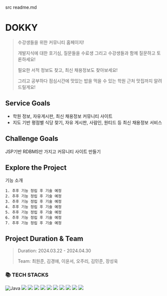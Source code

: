 src readme.md

# DOKKY
>수강생들을 위한 커뮤니티 홈페이지!
>
>
>개발지식에 대한 호기심, 질문들을 수료생 그리고 수강생들과 함께 질문하고 토론하세요!
>
>필요한 서적 정보도 찾고, 최신 채용정보도 찾아보세요!
>
>
>그리고 공부하다 점심시간에 맛있는 밥을 먹을 수 있는 학원 근처 맛집까지 알려드릴게요!

## Service Goals
- 학원 정보, 자유게시판, 최신 채용정보 커뮤니티 사이트
- 지도 기반 평점별 식당 찾기, 자유 게시판, 사람인, 원티드 등 최신 채용정보 서비스

## Challenge Goals
JSP기반 RDBMS만 가지고 커뮤니티 사이트 만들기

## Explore the Project


기능 소개

    1. 추후 기능 정립 후 기술 예정
    2. 추후 기능 정립 후 기술 예정
    3. 추후 기능 정립 후 기술 예정
    4. 추후 기능 정립 후 기술 예정
    5. 추후 기능 정립 후 기술 예정
    6. 추후 기능 정립 후 기술 예정
    7. 추후 기능 정립 후 기술 예정

## Project Duration & Team
>Duration: 2024.03.22 - 2024.04.30
>
>
>Team: 최원준, 김경애, 이윤서, 오주리, 김민준, 장성욱


### 📚 TECH STACKS

![Java](https://img.shields.io/badge/java-%23ED8B00.svg?style=plastic&logo=openjdk&logoColor=white)
<img src="https://img.shields.io/badge/HTML5-E34F26?style=plastic&logo=HTML5&logoColor=white">
<img src="https://img.shields.io/badge/CSS3-1572B6?style=plastic&logo=CSS3&logoColor=white">
<img src="https://img.shields.io/badge/Bootstrap-7952B3?style=plastic&logo=Bootstrap&logoColor=white">
<img src="https://img.shields.io/badge/Javascript-F7DF1E?style=plastic&logo=Javascript&logoColor=white">
<img src="https://img.shields.io/badge/Tomcat-F8DC75?style=plastic&logo=Apache Tomcat&logoColor=white">
<img src="https://img.shields.io/badge/Oracle-F80000?style=plastic&logo=Oracle&logoColor=white">
<img src="https://img.shields.io/badge/jQuery-0769AD?style=plastic&logo=jQuery&logoColor=white">
<img src="https://img.shields.io/badge/Junit5-25A162?style=plastic&logo=Junit5&logoColor=white">
<img src="https://img.shields.io/badge/Github-181717?style=plastic&logo=Github&logoColor=white">
<img src="https://img.shields.io/badge/Google Maps-4285F4?style=plastic&logo=Google Maps&logoColor=white">
